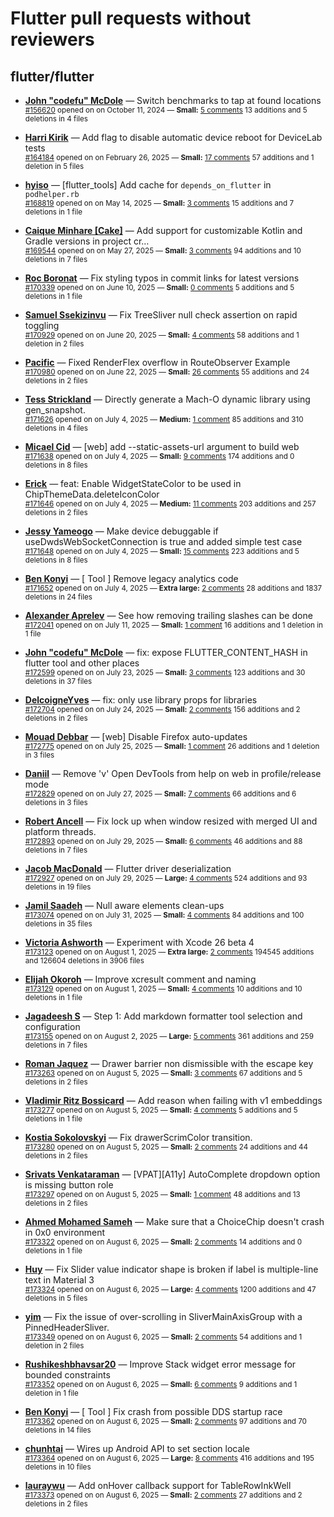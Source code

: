# Flutter pull requests without reviewers

## flutter/flutter

* **[John "codefu" McDole](https://github.com/jtmcdole)** &mdash; Switch benchmarks to tap at found locations<br />
  <sub>[#156620](https://github.com/flutter/flutter/pull/156620) opened on on October 11, 2024 &mdash; **Small:** [5 comments](https://github.com/flutter/flutter/pull/156620) 13 additions and 5 deletions in 4 files</sub><br />

* **[Harri Kirik](https://github.com/harri35)** &mdash; Add flag to disable automatic device reboot for DeviceLab tests<br />
  <sub>[#164184](https://github.com/flutter/flutter/pull/164184) opened on on February 26, 2025 &mdash; **Small:** [17 comments](https://github.com/flutter/flutter/pull/164184) 57 additions and 1 deletion in 5 files</sub><br />

* **[hyiso](https://github.com/hyiso)** &mdash; [flutter_tools] Add cache for `depends_on_flutter` in `podhelper.rb`<br />
  <sub>[#168819](https://github.com/flutter/flutter/pull/168819) opened on on May 14, 2025 &mdash; **Small:** [3 comments](https://github.com/flutter/flutter/pull/168819) 15 additions and 7 deletions in 1 file</sub><br />

* **[Caique Minhare [Cake]](https://github.com/ca-ke)** &mdash; Add support for customizable Kotlin and Gradle versions in project cr…<br />
  <sub>[#169544](https://github.com/flutter/flutter/pull/169544) opened on on May 27, 2025 &mdash; **Small:** [3 comments](https://github.com/flutter/flutter/pull/169544) 94 additions and 10 deletions in 7 files</sub><br />

* **[Roc Boronat](https://github.com/rocboronat)** &mdash; Fix styling typos in commit links for latest versions<br />
  <sub>[#170339](https://github.com/flutter/flutter/pull/170339) opened on on June 10, 2025 &mdash; **Small:** [0 comments](https://github.com/flutter/flutter/pull/170339) 5 additions and 5 deletions in 1 file</sub><br />

* **[Samuel Ssekizinvu](https://github.com/samuelkchris)** &mdash; Fix TreeSliver null check assertion on rapid toggling<br />
  <sub>[#170929](https://github.com/flutter/flutter/pull/170929) opened on on June 20, 2025 &mdash; **Small:** [4 comments](https://github.com/flutter/flutter/pull/170929) 58 additions and 1 deletion in 2 files</sub><br />

* **[Pacific](https://github.com/prash4931)** &mdash; Fixed RenderFlex overflow in RouteObserver Example<br />
  <sub>[#170980](https://github.com/flutter/flutter/pull/170980) opened on on June 22, 2025 &mdash; **Small:** [26 comments](https://github.com/flutter/flutter/pull/170980) 55 additions and 24 deletions in 2 files</sub><br />

* **[Tess Strickland](https://github.com/sstrickl)** &mdash; Directly generate a Mach-O dynamic library using gen_snapshot.<br />
  <sub>[#171626](https://github.com/flutter/flutter/pull/171626) opened on on July 4, 2025 &mdash; **Medium:** [1 comment](https://github.com/flutter/flutter/pull/171626) 85 additions and 310 deletions in 4 files</sub><br />

* **[Micael Cid](https://github.com/micaelcid)** &mdash; [web] add --static-assets-url argument to build web<br />
  <sub>[#171638](https://github.com/flutter/flutter/pull/171638) opened on on July 4, 2025 &mdash; **Small:** [9 comments](https://github.com/flutter/flutter/pull/171638) 174 additions and 0 deletions in 8 files</sub><br />

* **[Erick](https://github.com/erickzanardo)** &mdash; feat: Enable WidgetStateColor to be used in ChipThemeData.deleteIconColor<br />
  <sub>[#171646](https://github.com/flutter/flutter/pull/171646) opened on on July 4, 2025 &mdash; **Medium:** [11 comments](https://github.com/flutter/flutter/pull/171646) 203 additions and 257 deletions in 2 files</sub><br />

* **[Jessy Yameogo](https://github.com/jyameo)** &mdash; Make device debuggable if useDwdsWebSocketConnection is true and added simple test case<br />
  <sub>[#171648](https://github.com/flutter/flutter/pull/171648) opened on on July 4, 2025 &mdash; **Small:** [15 comments](https://github.com/flutter/flutter/pull/171648) 223 additions and 5 deletions in 8 files</sub><br />

* **[Ben Konyi](https://github.com/bkonyi)** &mdash; [ Tool ] Remove legacy analytics code<br />
  <sub>[#171652](https://github.com/flutter/flutter/pull/171652) opened on on July 4, 2025 &mdash; **Extra large:** [2 comments](https://github.com/flutter/flutter/pull/171652) 28 additions and 1837 deletions in 24 files</sub><br />

* **[Alexander Aprelev](https://github.com/aam)** &mdash; See how removing trailing slashes can be done<br />
  <sub>[#172041](https://github.com/flutter/flutter/pull/172041) opened on on July 11, 2025 &mdash; **Small:** [1 comment](https://github.com/flutter/flutter/pull/172041) 16 additions and 1 deletion in 1 file</sub><br />

* **[John "codefu" McDole](https://github.com/jtmcdole)** &mdash; fix: expose FLUTTER_CONTENT_HASH in flutter tool and other places<br />
  <sub>[#172599](https://github.com/flutter/flutter/pull/172599) opened on on July 23, 2025 &mdash; **Small:** [3 comments](https://github.com/flutter/flutter/pull/172599) 123 additions and 30 deletions in 37 files</sub><br />

* **[DelcoigneYves](https://github.com/DelcoigneYves)** &mdash; fix: only use library props for libraries<br />
  <sub>[#172704](https://github.com/flutter/flutter/pull/172704) opened on on July 24, 2025 &mdash; **Small:** [2 comments](https://github.com/flutter/flutter/pull/172704) 156 additions and 2 deletions in 2 files</sub><br />

* **[Mouad Debbar](https://github.com/mdebbar)** &mdash; [web] Disable Firefox auto-updates<br />
  <sub>[#172775](https://github.com/flutter/flutter/pull/172775) opened on on July 25, 2025 &mdash; **Small:** [1 comment](https://github.com/flutter/flutter/pull/172775) 26 additions and 1 deletion in 3 files</sub><br />

* **[Daniil](https://github.com/danwirele)** &mdash; Remove 'v' Open DevTools from help on web in profile/release mode<br />
  <sub>[#172829](https://github.com/flutter/flutter/pull/172829) opened on on July 27, 2025 &mdash; **Small:** [7 comments](https://github.com/flutter/flutter/pull/172829) 66 additions and 6 deletions in 3 files</sub><br />

* **[Robert Ancell](https://github.com/robert-ancell)** &mdash; Fix lock up when window resized with merged UI and platform threads.<br />
  <sub>[#172893](https://github.com/flutter/flutter/pull/172893) opened on on July 29, 2025 &mdash; **Small:** [6 comments](https://github.com/flutter/flutter/pull/172893) 46 additions and 88 deletions in 7 files</sub><br />

* **[Jacob MacDonald](https://github.com/jakemac53)** &mdash; Flutter driver deserialization<br />
  <sub>[#172927](https://github.com/flutter/flutter/pull/172927) opened on on July 29, 2025 &mdash; **Large:** [4 comments](https://github.com/flutter/flutter/pull/172927) 524 additions and 93 deletions in 19 files</sub><br />

* **[Jamil Saadeh](https://github.com/jamilsaadeh97)** &mdash; Null aware elements clean-ups<br />
  <sub>[#173074](https://github.com/flutter/flutter/pull/173074) opened on on July 31, 2025 &mdash; **Small:** [4 comments](https://github.com/flutter/flutter/pull/173074) 84 additions and 100 deletions in 35 files</sub><br />

* **[Victoria Ashworth](https://github.com/vashworth)** &mdash; Experiment with Xcode 26 beta 4<br />
  <sub>[#173123](https://github.com/flutter/flutter/pull/173123) opened on on August 1, 2025 &mdash; **Extra large:** [2 comments](https://github.com/flutter/flutter/pull/173123) 194545 additions and 126604 deletions in 3906 files</sub><br />

* **[Elijah Okoroh](https://github.com/okorohelijah)** &mdash; Improve xcresult comment and naming<br />
  <sub>[#173129](https://github.com/flutter/flutter/pull/173129) opened on on August 1, 2025 &mdash; **Small:** [4 comments](https://github.com/flutter/flutter/pull/173129) 10 additions and 10 deletions in 1 file</sub><br />

* **[Jagadeesh S](https://github.com/jagadeesh8682)** &mdash; Step 1: Add markdown formatter tool selection and configuration<br />
  <sub>[#173155](https://github.com/flutter/flutter/pull/173155) opened on on August 2, 2025 &mdash; **Large:** [5 comments](https://github.com/flutter/flutter/pull/173155) 361 additions and 259 deletions in 7 files</sub><br />

* **[Roman Jaquez](https://github.com/romanejaquez)** &mdash; Drawer barrier non dismissible with the escape key<br />
  <sub>[#173263](https://github.com/flutter/flutter/pull/173263) opened on on August 5, 2025 &mdash; **Small:** [3 comments](https://github.com/flutter/flutter/pull/173263) 67 additions and 5 deletions in 2 files</sub><br />

* **[Vladimir Ritz Bossicard](https://github.com/vbossica)** &mdash; Add reason when failing with v1 embeddings<br />
  <sub>[#173277](https://github.com/flutter/flutter/pull/173277) opened on on August 5, 2025 &mdash; **Small:** [4 comments](https://github.com/flutter/flutter/pull/173277) 5 additions and 5 deletions in 1 file</sub><br />

* **[Kostia Sokolovskyi](https://github.com/ksokolovskyi)** &mdash; Fix drawerScrimColor transition.<br />
  <sub>[#173280](https://github.com/flutter/flutter/pull/173280) opened on on August 5, 2025 &mdash; **Small:** [2 comments](https://github.com/flutter/flutter/pull/173280) 24 additions and 44 deletions in 2 files</sub><br />

* **[Srivats Venkataraman](https://github.com/srivats22)** &mdash; [VPAT][A11y] AutoComplete dropdown option is missing button role<br />
  <sub>[#173297](https://github.com/flutter/flutter/pull/173297) opened on on August 5, 2025 &mdash; **Small:** [1 comment](https://github.com/flutter/flutter/pull/173297) 48 additions and 13 deletions in 2 files</sub><br />

* **[Ahmed Mohamed Sameh](https://github.com/ahmedsameha1)** &mdash; Make sure that a ChoiceChip doesn't crash in 0x0 environment<br />
  <sub>[#173322](https://github.com/flutter/flutter/pull/173322) opened on on August 6, 2025 &mdash; **Small:** [2 comments](https://github.com/flutter/flutter/pull/173322) 14 additions and 0 deletions in 1 file</sub><br />

* **[Huy](https://github.com/huycozy)** &mdash; Fix Slider value indicator shape is broken if label is multiple-line text in Material 3<br />
  <sub>[#173324](https://github.com/flutter/flutter/pull/173324) opened on on August 6, 2025 &mdash; **Large:** [4 comments](https://github.com/flutter/flutter/pull/173324) 1200 additions and 47 deletions in 5 files</sub><br />

* **[yim](https://github.com/yiiim)** &mdash; Fix the issue of over-scrolling in SliverMainAxisGroup with a PinnedHeaderSliver.<br />
  <sub>[#173349](https://github.com/flutter/flutter/pull/173349) opened on on August 6, 2025 &mdash; **Small:** [2 comments](https://github.com/flutter/flutter/pull/173349) 54 additions and 1 deletion in 2 files</sub><br />

* **[Rushikeshbhavsar20](https://github.com/Rushikeshbhavsar20)** &mdash; Improve Stack widget error message for bounded constraints<br />
  <sub>[#173352](https://github.com/flutter/flutter/pull/173352) opened on on August 6, 2025 &mdash; **Small:** [6 comments](https://github.com/flutter/flutter/pull/173352) 9 additions and 1 deletion in 1 file</sub><br />

* **[Ben Konyi](https://github.com/bkonyi)** &mdash; [ Tool ] Fix crash from possible DDS startup race<br />
  <sub>[#173362](https://github.com/flutter/flutter/pull/173362) opened on on August 6, 2025 &mdash; **Small:** [2 comments](https://github.com/flutter/flutter/pull/173362) 97 additions and 70 deletions in 14 files</sub><br />

* **[chunhtai](https://github.com/chunhtai)** &mdash; Wires up Android API to set section locale<br />
  <sub>[#173364](https://github.com/flutter/flutter/pull/173364) opened on on August 6, 2025 &mdash; **Large:** [8 comments](https://github.com/flutter/flutter/pull/173364) 416 additions and 195 deletions in 10 files</sub><br />

* **[lauraywu](https://github.com/lauraywu)** &mdash; Add onHover callback support for TableRowInkWell<br />
  <sub>[#173373](https://github.com/flutter/flutter/pull/173373) opened on on August 6, 2025 &mdash; **Small:** [2 comments](https://github.com/flutter/flutter/pull/173373) 27 additions and 2 deletions in 2 files</sub><br />

